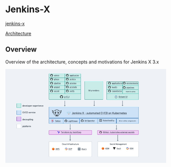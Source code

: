 # Jenkins-X

[jenkins-x](https://github.com/jenkins-x/)

[Architecture](https://whimsical.com/lines-2-SnJBgXG6jz9pqQewiDTNRt)

## Overview

Overview of the architecture, concepts and motivations for Jenkins X 3.x

<img src="jenkins-x.png">

